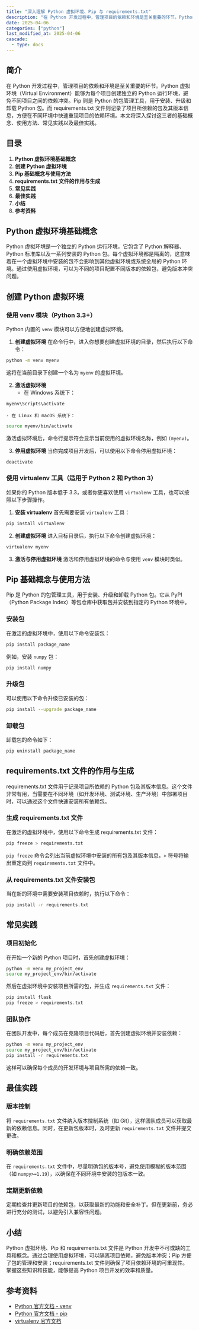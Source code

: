 ```yaml
---
title: "深入理解 Python 虚拟环境、Pip 与 requirements.txt"
description: "在 Python 开发过程中，管理项目的依赖和环境是至关重要的环节。Python 虚拟环境（Virtual Environment）能够为每个项目创建独立的 Python 运行环境，避免不同项目之间的依赖冲突。Pip 则是 Python 的包管理工具，用于安装、升级和卸载 Python 包。而 requirements.txt 文件则记录了项目所依赖的包及其版本信息，方便在不同环境中快速重现项目的依赖环境。本文将深入探讨这三者的基础概念、使用方法、常见实践以及最佳实践。"
date: 2025-04-06
categories: ["python"]
last_modified_at: 2025-04-06
cascade:
  - type: docs
---
```



## 简介
在 Python 开发过程中，管理项目的依赖和环境是至关重要的环节。Python 虚拟环境（Virtual Environment）能够为每个项目创建独立的 Python 运行环境，避免不同项目之间的依赖冲突。Pip 则是 Python 的包管理工具，用于安装、升级和卸载 Python 包。而 requirements.txt 文件则记录了项目所依赖的包及其版本信息，方便在不同环境中快速重现项目的依赖环境。本文将深入探讨这三者的基础概念、使用方法、常见实践以及最佳实践。

<!-- more -->
## 目录
1. **Python 虚拟环境基础概念**
2. **创建 Python 虚拟环境**
3. **Pip 基础概念与使用方法**
4. **requirements.txt 文件的作用与生成**
5. **常见实践**
6. **最佳实践**
7. **小结**
8. **参考资料**

## Python 虚拟环境基础概念
Python 虚拟环境是一个独立的 Python 运行环境，它包含了 Python 解释器、Python 标准库以及一系列安装的 Python 包。每个虚拟环境都是隔离的，这意味着在一个虚拟环境中安装的包不会影响到其他虚拟环境或系统全局的 Python 环境。通过使用虚拟环境，可以为不同的项目配置不同版本的依赖包，避免版本冲突问题。

## 创建 Python 虚拟环境
### 使用 venv 模块（Python 3.3+）
Python 内置的 `venv` 模块可以方便地创建虚拟环境。

1. **创建虚拟环境**
在命令行中，进入你想要创建虚拟环境的目录，然后执行以下命令：
```bash
python -m venv myenv
```
这将在当前目录下创建一个名为 `myenv` 的虚拟环境。

2. **激活虚拟环境**
    - 在 Windows 系统下：
```bash
myenv\Scripts\activate
```
    - 在 Linux 和 macOS 系统下：
```bash
source myenv/bin/activate
```
激活虚拟环境后，命令行提示符会显示当前使用的虚拟环境名称，例如 `(myenv)`。

3. **停用虚拟环境**
当你完成项目开发后，可以使用以下命令停用虚拟环境：
```bash
deactivate
```

### 使用 virtualenv 工具（适用于 Python 2 和 Python 3）
如果你的 Python 版本低于 3.3，或者你更喜欢使用 `virtualenv` 工具，也可以按照以下步骤操作。

1. **安装 virtualenv**
首先需要安装 `virtualenv` 工具：
```bash
pip install virtualenv
```

2. **创建虚拟环境**
进入目标目录后，执行以下命令创建虚拟环境：
```bash
virtualenv myenv
```

3. **激活与停用虚拟环境**
激活和停用虚拟环境的命令与使用 `venv` 模块时类似。

## Pip 基础概念与使用方法
Pip 是 Python 的包管理工具，用于安装、升级和卸载 Python 包。它从 PyPI（Python Package Index）等包仓库中获取包并安装到指定的 Python 环境中。

### 安装包
在激活的虚拟环境中，使用以下命令安装包：
```bash
pip install package_name
```
例如，安装 `numpy` 包：
```bash
pip install numpy
```

### 升级包
可以使用以下命令升级已安装的包：
```bash
pip install --upgrade package_name
```

### 卸载包
卸载包的命令如下：
```bash
pip uninstall package_name
```

## requirements.txt 文件的作用与生成
requirements.txt 文件用于记录项目所依赖的 Python 包及其版本信息。这个文件非常有用，当需要在不同环境（如开发环境、测试环境、生产环境）中部署项目时，可以通过这个文件快速安装所有依赖包。

### 生成 requirements.txt 文件
在激活的虚拟环境中，使用以下命令生成 requirements.txt 文件：
```bash
pip freeze > requirements.txt
```
`pip freeze` 命令会列出当前虚拟环境中安装的所有包及其版本信息，`>` 符号将输出重定向到 `requirements.txt` 文件中。

### 从 requirements.txt 文件安装包
当在新的环境中需要安装项目依赖时，执行以下命令：
```bash
pip install -r requirements.txt
```

## 常见实践
### 项目初始化
在开始一个新的 Python 项目时，首先创建虚拟环境：
```bash
python -m venv my_project_env
source my_project_env/bin/activate
```
然后在虚拟环境中安装项目所需的包，并生成 `requirements.txt` 文件：
```bash
pip install flask
pip freeze > requirements.txt
```

### 团队协作
在团队开发中，每个成员在克隆项目代码后，首先创建虚拟环境并安装依赖：
```bash
python -m venv my_project_env
source my_project_env/bin/activate
pip install -r requirements.txt
```
这样可以确保每个成员的开发环境与项目所需的依赖一致。

## 最佳实践
### 版本控制
将 `requirements.txt` 文件纳入版本控制系统（如 Git），这样团队成员可以获取最新的依赖信息。同时，在更新包版本时，及时更新 `requirements.txt` 文件并提交更改。

### 明确依赖范围
在 `requirements.txt` 文件中，尽量明确包的版本号，避免使用模糊的版本范围（如 `numpy>=1.19`），以确保在不同环境中安装的包版本一致。

### 定期更新依赖
定期检查并更新项目的依赖包，以获取最新的功能和安全补丁。但在更新前，务必进行充分的测试，以避免引入兼容性问题。

## 小结
Python 虚拟环境、Pip 和 requirements.txt 文件是 Python 开发中不可或缺的工具和概念。通过合理使用虚拟环境，可以隔离项目依赖，避免版本冲突；Pip 方便了包的管理和安装；requirements.txt 文件则确保了项目依赖环境的可重现性。掌握这些知识和技能，能够提高 Python 项目开发的效率和质量。

## 参考资料
- [Python 官方文档 - venv](https://docs.python.org/3/library/venv.html)
- [Python 官方文档 - pip](https://pip.pypa.io/en/stable/)
- [virtualenv 官方文档](https://virtualenv.pypa.io/en/latest/)